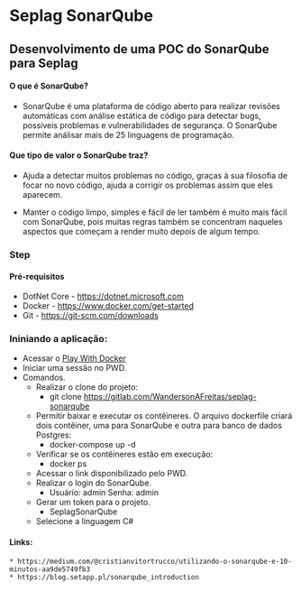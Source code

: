# Seplag SonarQube

## Desenvolvimento de uma POC do SonarQube para Seplag

<!-- 027a3ae7d8fc2747608ffe85c4bac2e3fb6fa34f -->

#### O que é SonarQube?

* SonarQube é uma plataforma de código aberto para realizar revisões automáticas com análise estática de código para detectar bugs, possíveis problemas e vulnerabilidades de segurança. O SonarQube permite análisar mais de 25 linguagens de programação.

#### Que tipo de valor o SonarQube traz?

* Ajuda a detectar muitos problemas no código, graças à sua filosofia de focar no novo código, ajuda a corrigir os problemas assim que eles aparecem.

* Manter o código limpo, simples e fácil de ler também é muito mais fácil com SonarQube, pois muitas regras também se concentram naqueles aspectos que começam a render muito depois de algum tempo.

### Step

#### Pré-requisitos
* DotNet Core - https://dotnet.microsoft.com
* Docker - https://www.docker.com/get-started
* Git - https://git-scm.com/downloads

### Ininiando a aplicação:
* Acessar o [Play With Docker](https://labs.play-with-docker.com)
* Iniciar uma sessão no PWD.
* Comandos.
    * Realizar o clone do projeto: 
        * git clone https://gitlab.com/WandersonAFreitas/seplag-sonarqube  
    * Permitir baixar e executar os contêineres. O arquivo dockerfile criará dois contêiner, uma para SonarQube e outra para banco de dados Postgres:
        * docker-compose up -d 
    * Verificar se os contêineres estão em execução:
        * docker ps
    * Acessar o link disponibilizado pelo PWD.
    * Realizar o login do SonarQube.
        * Usuário: admin Senha: admin
    * Gerar um token para o projeto.
        * SeplagSonarQube
    * Selecione a linguagem C#




#### Links: 
    * https://medium.com/@cristianvitortrucco/utilizando-o-sonarqube-e-10-minutos-aa9de5749fb3
    * https://blog.setapp.pl/sonarqube_introduction